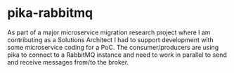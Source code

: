# pika-rabbitmq

As part of a major microservice migration research project where I am contributing as a Solutions Architect I had to support development with some microservice coding for a PoC.
The consumer/producers are using pika to connect to a RabbitMQ instance and need to work in parallel to send and receive messages from/to the broker.


